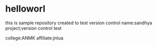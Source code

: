 # helloworl
this is sample repository created to test version control
name:sandhya
project;version control test

college:ANMK
affiliate:jntua
